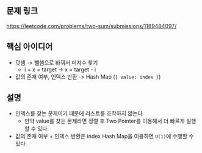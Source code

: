 ## 문제 링크
https://leetcode.com/problems/two-sum/submissions/1189484097/

## 핵심 아이디어
- 덧셈 -> 뺄셈으로 바꿔서 미지수 찾기
  - i + x = target -> x = target - i
- 값의 존재 여부, 인덱스 반환 -> Hash Map (`{ value: index }`)

## 설명
- 인덱스를 찾는 문제이기 때문에 리스트를 조작하지 않는다
  - 만약 value를 찾는 문제라면 정렬 후 Two Pointer를 이용해서 더 빠르게 실행할 수 있다.
- 값의 존재 여부 + 인덱스 반환은 index Hash Map을 이용하면 `O(1)`에 수행할 수 있다